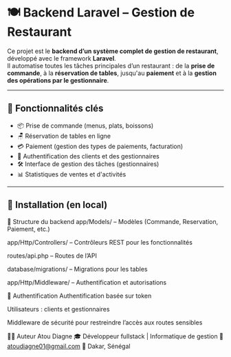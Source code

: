 # 🍽️ Backend Laravel – Gestion de Restaurant

Ce projet est le **backend d’un système complet de gestion de restaurant**, développé avec le framework **Laravel**.  
Il automatise toutes les tâches principales d’un restaurant : de la **prise de commande**, à la **réservation de tables**, jusqu'au **paiement** et à la **gestion des opérations par le gestionnaire**.

---

## 🚀 Fonctionnalités clés

- 📦 Prise de commande (menus, plats, boissons)
- 🪑 Réservation de tables en ligne
- 💳 Paiement (gestion des types de paiements, facturation)
- 👤 Authentification des clients et des gestionnaires
- 🛠️ Interface de gestion des tâches (gestionnaires)
- 📊 Statistiques de ventes et d'activités

---

## 🔧 Installation (en local)
<!--
1. Cloner le projet

git clone https://github.com/votre-utilisateur/gestion-restaurant-backend.git
cd gestion-restaurant-backend
2. Installer les dépendances PHP
composer install

3. Configurer la base de données
   Dans .env
 DB_DATABASE=restaurant_db
DB_USERNAME=root
DB_PASSWORD=  

4. Lancer les migrations
   php artisan migrate

5. Démarrer le serveur local
    php artisan serve
-->
📁 Structure du backend
app/Models/ – Modèles (Commande, Reservation, Paiement, etc.)

app/Http/Controllers/ – Contrôleurs REST pour les fonctionnalités

routes/api.php – Routes de l’API

database/migrations/ – Migrations pour les tables

app/Http/Middleware/ – Authentification et autorisations


🔐 Authentification
Authentification basée sur token

Utilisateurs : clients et gestionnaires

Middleware de sécurité pour restreindre l’accès aux routes sensibles

🧑‍💻 Auteur
Atou Diagne
🎓 Développeur fullstack | Informatique de gestion
📧 atoudiagne01@gmail.com
📍 Dakar, Sénégal

